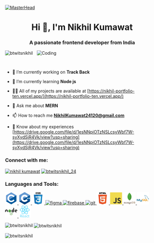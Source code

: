 [![MasterHead](https://i.giphy.com/media/v1.Y2lkPTc5MGI3NjExaGR5ZjBtZzJoY2Y0ZnlzOWdxYWlrcnNpNzltaWZiZzBhYjF4ZjRzZCZlcD12MV9pbnRlcm5hbF9naWZfYnlfaWQmY3Q9Zw/SWoSkN6DxTszqIKEqv/giphy.gif)](https://rishavchanda.io)
<h1 align="center">Hi 👋, I'm Nikhil Kumawat</h1>
<h3 align="center">A passionate frontend developer from India</h3>
<img align="right" alt="Coding" width="400" src="https://cdn.dribbble.com/users/1162077/screenshots/3848914/programmer.gif">
<p align="left"> <img src="https://komarev.com/ghpvc/?username=btwitsnikhil&label=Profile%20views&color=0e75b6&style=flat" alt="btwitsnikhil" /> </p>

<p align="left"> <a href="https://twitter.com/" target="blank"><img src="https://img.shields.io/twitter/follow/?logo=twitter&style=for-the-badge" alt="" /></a> </p>

- 🔭 I’m currently working on **Track Back**

- 🌱 I’m currently learning **Node js**

- 👨‍💻 All of my projects are available at [https://nikhil-portfolio-ten.vercel.app/](https://nikhil-portfolio-ten.vercel.app/)

- 💬 Ask me about **MERN**

- 📫 How to reach me **NikhilKumawat24120@gmail.com**

- 📄 Know about my experiences [https://drive.google.com/file/d/1esNNpiOTzNSLcsyWbf7W-syXydSjR4Vk/view?usp=sharing](https://drive.google.com/file/d/1esNNpiOTzNSLcsyWbf7W-syXydSjR4Vk/view?usp=sharing)

<h3 align="left">Connect with me:</h3>
<p align="left">
<a href="https://linkedin.com/in/nikhil kumawat" target="blank"><img align="center" src="https://raw.githubusercontent.com/rahuldkjain/github-profile-readme-generator/master/src/images/icons/Social/linked-in-alt.svg" alt="nikhil kumawat" height="30" width="40" /></a>
<a href="https://instagram.com/btwitsnikhil_24" target="blank"><img align="center" src="https://raw.githubusercontent.com/rahuldkjain/github-profile-readme-generator/master/src/images/icons/Social/instagram.svg" alt="btwitsnikhil_24" height="30" width="40" /></a>
</p>

<h3 align="left">Languages and Tools:</h3>
<p align="left"> <a href="https://www.cprogramming.com/" target="_blank" rel="noreferrer"> <img src="https://raw.githubusercontent.com/devicons/devicon/master/icons/c/c-original.svg" alt="c" width="40" height="40"/> </a> <a href="https://www.w3schools.com/cpp/" target="_blank" rel="noreferrer"> <img src="https://raw.githubusercontent.com/devicons/devicon/master/icons/cplusplus/cplusplus-original.svg" alt="cplusplus" width="40" height="40"/> </a> <a href="https://www.w3schools.com/css/" target="_blank" rel="noreferrer"> <img src="https://raw.githubusercontent.com/devicons/devicon/master/icons/css3/css3-original-wordmark.svg" alt="css3" width="40" height="40"/> </a> <a href="https://www.figma.com/" target="_blank" rel="noreferrer"> <img src="https://www.vectorlogo.zone/logos/figma/figma-icon.svg" alt="figma" width="40" height="40"/> </a> <a href="https://firebase.google.com/" target="_blank" rel="noreferrer"> <img src="https://www.vectorlogo.zone/logos/firebase/firebase-icon.svg" alt="firebase" width="40" height="40"/> </a> <a href="https://git-scm.com/" target="_blank" rel="noreferrer"> <img src="https://www.vectorlogo.zone/logos/git-scm/git-scm-icon.svg" alt="git" width="40" height="40"/> </a> <a href="https://www.w3.org/html/" target="_blank" rel="noreferrer"> <img src="https://raw.githubusercontent.com/devicons/devicon/master/icons/html5/html5-original-wordmark.svg" alt="html5" width="40" height="40"/> </a> <a href="https://developer.mozilla.org/en-US/docs/Web/JavaScript" target="_blank" rel="noreferrer"> <img src="https://raw.githubusercontent.com/devicons/devicon/master/icons/javascript/javascript-original.svg" alt="javascript" width="40" height="40"/> </a> <a href="https://www.mongodb.com/" target="_blank" rel="noreferrer"> <img src="https://raw.githubusercontent.com/devicons/devicon/master/icons/mongodb/mongodb-original-wordmark.svg" alt="mongodb" width="40" height="40"/> </a> <a href="https://www.mysql.com/" target="_blank" rel="noreferrer"> <img src="https://raw.githubusercontent.com/devicons/devicon/master/icons/mysql/mysql-original-wordmark.svg" alt="mysql" width="40" height="40"/> </a> <a href="https://nodejs.org" target="_blank" rel="noreferrer"> <img src="https://raw.githubusercontent.com/devicons/devicon/master/icons/nodejs/nodejs-original-wordmark.svg" alt="nodejs" width="40" height="40"/> </a> <a href="https://reactjs.org/" target="_blank" rel="noreferrer"> <img src="https://raw.githubusercontent.com/devicons/devicon/master/icons/react/react-original-wordmark.svg" alt="react" width="40" height="40"/> </a> </p>

<p><img align="left" src="https://github-readme-stats.vercel.app/api/top-langs?username=btwitsnikhil&show_icons=true&locale=en&layout=compact" alt="btwitsnikhil" /></p>

<p>&nbsp;<img align="center" src="https://github-readme-stats.vercel.app/api?username=btwitsnikhil&show_icons=true&locale=en" alt="btwitsnikhil" /></p>

<p><img align="center" src="https://github-readme-streak-stats.herokuapp.com/?user=btwitsnikhil&" alt="btwitsnikhil" /></p>
